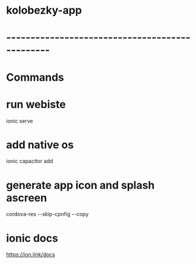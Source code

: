 # kolobezky-app
# -----------------------------------------------
# Commands

# run webiste
ionic serve

# add native os
ionic capacitor add

# generate app icon and splash ascreen
cordova-res --skip-cpnfig --copy

# ionic docs
https://ion.link/docs

